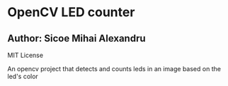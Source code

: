 # OpenCV LED counter
## Author: Sicoe Mihai Alexandru

MIT License

An opencv project that detects and counts leds in an image based on the led's color